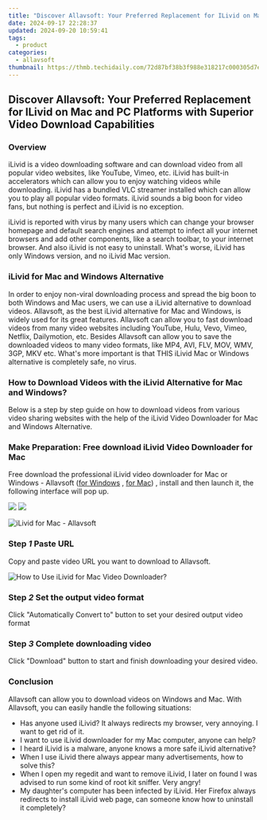 ```yaml
---
title: "Discover Allavsoft: Your Preferred Replacement for ILivid on Mac and PC Platforms with Superior Video Download Capabilities"
date: 2024-09-17 22:28:37
updated: 2024-09-20 10:59:41
tags:
  - product
categories:
  - allavsoft
thumbnail: https://thmb.techidaily.com/72d87bf38b3f988e318217c000305d7e3da283a047b864a8cf5c572968e745b4.jpg
---
```


## Discover Allavsoft: Your Preferred Replacement for ILivid on Mac and PC Platforms with Superior Video Download Capabilities

### Overview

iLivid is a video downloading software and can download video from all popular video websites, like YouTube, Vimeo, etc. iLivid has built-in accelerators which can allow you to enjoy watching videos while downloading. iLivid has a bundled VLC streamer installed which can allow you to play all popular video formats. iLivid sounds a big boon for video fans, but nothing is perfect and iLivid is no exception.

iLivid is reported with virus by many users which can change your browser homepage and default search engines and attempt to infect all your internet browsers and add other components, like a search toolbar, to your internet browser. And also iLivid is not easy to uninstall. What's worse, iLivid has only Windows version, and no iLivid Mac version.

### iLivid for Mac and Windows Alternative

In order to enjoy non-viral downloading process and spread the big boon to both Windows and Mac users, we can use a iLivid alternative to download videos. Allavsoft, as the best iLivid alternative for Mac and Windows, is widely used for its great features. Allavsoft can allow you to fast download videos from many video websites including YouTube, Hulu, Vevo, Vimeo, Netflix, Dailymotion, etc. Besides Allavsoft can allow you to save the downloaded videos to many video formats, like MP4, AVI, FLV, MOV, WMV, 3GP, MKV etc. What's more important is that THIS iLivid Mac or Windows alternative is completely safe, no virus.

### How to Download Videos with the iLivid Alternative for Mac and Windows?

Below is a step by step guide on how to download videos from various video sharing websites with the help of the iLivid Video Downloader for Mac and Windows Alternative.

### Make Preparation: Free download iLivid Video Downloader for Mac

Free download the professional iLivid video downloader for Mac or Windows - Allavsoft ([for Windows](https://tools.techidaily.com/allavsoft/products/) , [for Mac](https://tools.techidaily.com/allavsoft/products/)) , install and then launch it, the following interface will pop up.

[![](https://www.allavsoft.com/how-to/../images/how-to/free-download-win.jpg)](https://tools.techidaily.com/allavsoft/products/) [![](https://www.allavsoft.com/how-to/../images/how-to/free-download-mac.jpg)](https://tools.techidaily.com/allavsoft/products/)

![iLivid for Mac - Allavsoft](https://www.allavsoft.com/how-to/../images/allavsoft-mac/screen-shot-600.jpg)

### Step _1_ Paste URL

Copy and paste video URL you want to download to Allavsoft.

![How to Use iLivid for Mac Video Downloader?](https://www.allavsoft.com/how-to/../images/how-to/ilivid-for-mac-windows-alternative-video-downloader/how-to-use-ilivid-for-mac.jpg)

### Step _2_ Set the output video format

Click "Automatically Convert to" button to set your desired output video format

### Step _3_ Complete downloading video

Click "Download" button to start and finish downloading your desired video.

### Conclusion

Allavsoft can allow you to download videos on Windows and Mac. With Allavsoft, you can easily handle the following situations:

* Has anyone used iLivid? It always redirects my browser, very annoying. I want to get rid of it.
* I want to use iLivid downloader for my Mac computer, anyone can help?
* I heard iLivid is a malware, anyone knows a more safe iLivid alternative?
* When I use iLivid there always appear many advertisements, how to solve this?
* When I open my regedit and want to remove iLivid, I later on found I was advised to run some kind of root kit sniffer. Very angry!
* My daughter's computer has been infected by iLivid. Her Firefox always redirects to install iLivid web page, can someone know how to uninstall it completely?

<ins class="adsbygoogle"
     style="display:block"
     data-ad-format="autorelaxed"
     data-ad-client="ca-pub-7571918770474297"
     data-ad-slot="1223367746"></ins>



<ins class="adsbygoogle"
     style="display:block"
     data-ad-client="ca-pub-7571918770474297"
     data-ad-slot="8358498916"
     data-ad-format="auto"
     data-full-width-responsive="true"></ins>
